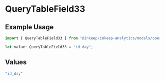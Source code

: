 # QueryTableField33

## Example Usage

```typescript
import { QueryTableField33 } from "@inkeep/inkeep-analytics/models/operations";

let value: QueryTableField33 = "id_day";
```

## Values

```typescript
"id_day"
```